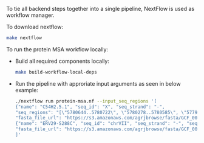 To tie all backend steps together into a single pipeline, NextFlow is used as workflow manager.

To download nextflow:
```bash
make nextflow
```

To run the protein MSA workflow locally:
 * Build all required components locally:
    ```bash
    make build-workflow-local-deps
    ```
 * Run the pipeline with approriate input arguments as seen in below example:
    ```bash
    ./nextflow run protein-msa.nf --input_seq_regions '[
    {"name": "C54H2.5.1", "seq_id": "X", "seq_strand": "-",
    "seq_regions": "[\"5780644..5780722\", \"5780278..5780585\", \"5779920..5780231\", \"5778875..5779453\"]",
    "fasta_file_url": "https://s3.amazonaws.com/agrjbrowse/fasta/GCF_000002985.6_WBcel235_genomic.fna.gz"},
    {"name": "ERV29-S288C", "seq_id": "chrVII", "seq_strand": "-", "seq_regions": "[\"1061590..1060658\"]",
    "fasta_file_url": "https://s3.amazonaws.com/agrjbrowse/fasta/GCF_000146045.2_R64_genomic.fna.gz"}
    ]'
    ```
